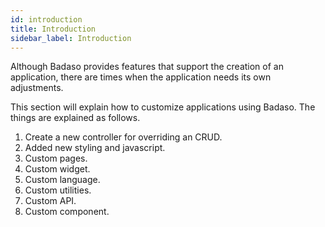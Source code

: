 ```yaml
---
id: introduction
title: Introduction
sidebar_label: Introduction
---
```


Although Badaso provides features that support the creation of an application, there are times when the application needs its own adjustments.

This section will explain how to customize applications using Badaso. The things are explained as follows.
1. Create a new controller for overriding an CRUD.
2. Added new styling and javascript.
3. Custom pages.
4. Custom widget.
5. Custom language.
6. Custom utilities.
7. Custom API.
8. Custom component.